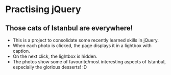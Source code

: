 

# Practising jQuery

## Those cats of Istanbul are everywhere! 

- This is a project to consolidate some recently learned skills in jQuery.
- When each photo is clicked, the page displays it in a lightbox with caption. 
- On the next click, the lightbox is hidden. 
- The photos show some of favourite/most interesting aspects of Istanbul, especially the glorious desserts! :D 
